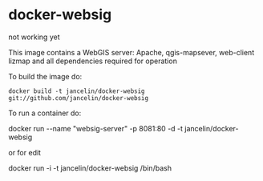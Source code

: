 docker-websig
=============

not working yet

This image contains a WebGIS server: 
Apache, qgis-mapsever, web-client lizmap and all dependencies required for operation


To build the image do:

```
docker build -t jancelin/docker-websig git://github.com/jancelin/docker-websig
```
To run a container do:

docker run --name "websig-server" -p 8081:80 -d -t jancelin/docker-websig

or for edit 

docker run  -i -t jancelin/docker-websig /bin/bash
